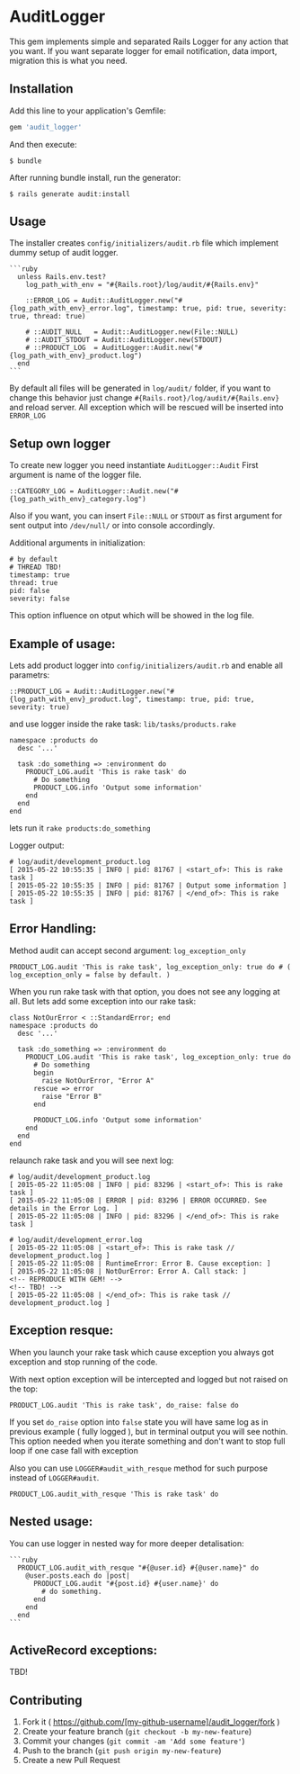 # AuditLogger

This gem implements simple and separated Rails Logger for any action that you want.
If you want separate logger for email notification, data import, migration this is what you need.

## Installation

Add this line to your application's Gemfile:

```ruby
gem 'audit_logger'
```

And then execute:

    $ bundle

After running bundle install, run the generator:

    $ rails generate audit:install

## Usage
  The installer creates `config/initializers/audit.rb` file which implement dummy setup of audit logger.

    ```ruby
      unless Rails.env.test?
        log_path_with_env = "#{Rails.root}/log/audit/#{Rails.env}"

        ::ERROR_LOG = Audit::AuditLogger.new("#{log_path_with_env}_error.log", timestamp: true, pid: true, severity: true, thread: true)

        # ::AUDIT_NULL   = Audit::AuditLogger.new(File::NULL)
        # ::AUDIT_STDOUT = Audit::AuditLogger.new(STDOUT)
        # ::PRODUCT_LOG  = AuditLogger::Audit.new("#{log_path_with_env}_product.log")
      end
    ```


  By default all files will be generated in `log/audit/` folder, if you want to change this behavior just change `#{Rails.root}/log/audit/#{Rails.env}` and reload server.
  All exception which will be rescued will be inserted into `ERROR_LOG`

## Setup own logger
  To create new logger you need instantiate `AuditLogger::Audit`
  First argument is name of the logger file.

    ::CATEGORY_LOG = AuditLogger::Audit.new("#{log_path_with_env}_category.log")
  Also if you want, you can insert `File::NULL` or `STDOUT` as first argument for sent output into `/dev/null/` or into console accordingly.

  Additional arguments in initialization:

    # by default
    # THREAD TBD!
    timestamp: true
    thread: true
    pid: false
    severity: false

  This option influence on otput which will be showed in the log file.


## Example of usage:
  Lets add product logger into `config/initializers/audit.rb` and enable all parametrs:

    ::PRODUCT_LOG = Audit::AuditLogger.new("#{log_path_with_env}_product.log", timestamp: true, pid: true, severity: true)

  and use logger inside the rake task: `lib/tasks/products.rake`

    namespace :products do
      desc '...'

      task :do_something => :environment do
        PRODUCT_LOG.audit 'This is rake task' do
          # Do something
          PRODUCT_LOG.info 'Output some information'
        end
      end
    end

  lets run it `rake products:do_something`

  Logger output:

    # log/audit/development_product.log
    [ 2015-05-22 10:55:35 | INFO | pid: 81767 | <start_of>: This is rake task ]
    [ 2015-05-22 10:55:35 | INFO | pid: 81767 | Output some information ]
    [ 2015-05-22 10:55:35 | INFO | pid: 81767 | </end_of>: This is rake task ]


## Error Handling:
  Method audit can accept second argument: `log_exception_only`

    PRODUCT_LOG.audit 'This is rake task', log_exception_only: true do # ( log_exception_only = false by default. )

  When you run rake task with that option, you does not see any logging at all.
  But lets add some exception into our rake task:

    class NotOurError < ::StandardError; end
    namespace :products do
      desc '...'

      task :do_something => :environment do
        PRODUCT_LOG.audit 'This is rake task', log_exception_only: true do
          # Do something
          begin
            raise NotOurError, "Error A"
          rescue => error
            raise "Error B"
          end

          PRODUCT_LOG.info 'Output some information'
        end
      end
    end

  relaunch rake task and you will see next log:

    # log/audit/development_product.log
    [ 2015-05-22 11:05:08 | INFO | pid: 83296 | <start_of>: This is rake task ]
    [ 2015-05-22 11:05:08 | ERROR | pid: 83296 | ERROR OCCURRED. See details in the Error Log. ]
    [ 2015-05-22 11:05:08 | INFO | pid: 83296 | </end_of>: This is rake task ]

    # log/audit/development_error.log
    [ 2015-05-22 11:05:08 | <start_of>: This is rake task // development_product.log ]
    [ 2015-05-22 11:05:08 | RuntimeError: Error B. Cause exception: ]
    [ 2015-05-22 11:05:08 | NotOurError: Error A. Call stack: ]
    <!-- REPRODUCE WITH GEM! -->
    <!-- TBD! -->
    [ 2015-05-22 11:05:08 | </end_of>: This is rake task // development_product.log ]

## Exception resque:
  When you launch your rake task which cause exception you always got exception and stop running of the code.

  With next option exception will be intercepted and logged but not raised on the top:

    PRODUCT_LOG.audit 'This is rake task', do_raise: false do

  If you set `do_raise` option into `false` state you will have same log as in previous example ( fully logged ),
  but in terminal output you will see nothin. This option needed when you iterate something and don't want to stop full loop if one case fall with exception

  Also you can use `LOGGER#audit_with_resque` method for such purpose instead of `LOGGER#audit`.

    PRODUCT_LOG.audit_with_resque 'This is rake task' do

## Nested usage:
  You can use logger in nested way for more deeper detalisation:

    ```ruby
      PRODUCT_LOG.audit_with_resque "#{@user.id} #{@user.name}" do
        @user.posts.each do |post|
          PRODUCT_LOG.audit "#{post.id} #{user.name}' do
            # do something.
          end
        end
      end
    ```

## ActiveRecord exceptions:
  TBD!

## Contributing

1. Fork it ( https://github.com/[my-github-username]/audit_logger/fork )
2. Create your feature branch (`git checkout -b my-new-feature`)
3. Commit your changes (`git commit -am 'Add some feature'`)
4. Push to the branch (`git push origin my-new-feature`)
5. Create a new Pull Request
